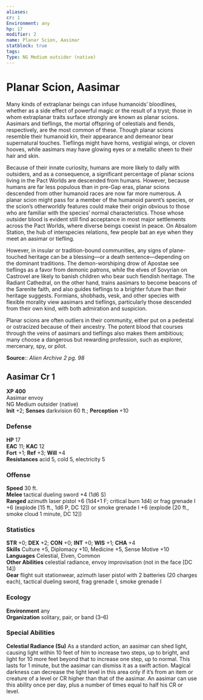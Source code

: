 ```yaml
---
aliases: 
cr: 1
Environment: any
hp: 17
modifier: 2
name: Planar Scion, Aasimar
statblock: true
tags: 
Type: NG Medium outsider (native)  
---
```


# Planar Scion, Aasimar

Many kinds of extraplanar beings can infuse humanoids’ bloodlines, whether as a side effect of powerful magic or the result of a tryst; those in whom extraplanar traits surface strongly are known as planar scions. Aasimars and tieflings, the mortal offspring of celestials and fiends, respectively, are the most common of these. Though planar scions resemble their humanoid kin, their appearance and demeanor bear supernatural touches. Tieflings might have horns, vestigial wings, or cloven hooves, while aasimars may have glowing eyes or a metallic sheen to their hair and skin.

Because of their innate curiosity, humans are more likely to dally with outsiders, and as a consequence, a significant percentage of planar scions living in the Pact Worlds are descended from humans. However, because humans are far less populous than in pre-Gap eras, planar scions descended from other humanoid races are now far more numerous. A planar scion might pass for a member of the humanoid parent’s species, or the scion’s otherworldly features could make their origin obvious to those who are familiar with the species’ normal characteristics. Those whose outsider blood is evident still find acceptance in most major settlements across the Pact Worlds, where diverse beings coexist in peace. On Absalom Station, the hub of interspecies relations, few people bat an eye when they meet an aasimar or tiefling.

However, in insular or tradition-bound communities, any signs of plane-touched heritage can be a blessing—or a death sentence—depending on the dominant traditions. The demon-worshiping drow of Apostae see tieflings as a favor from demonic patrons, while the elves of Sovyrian on Castrovel are likely to banish children who bear such fiendish heritage. The Radiant Cathedral, on the other hand, trains aasimars to become beacons of the Sarenite faith, and also guides tieflings to a brighter future than their heritage suggests. Formians, shobhads, vesk, and other species with flexible morality view aasimars and tieflings, particularly those descended from their own kind, with both admiration and suspicion.

Planar scions are often outliers in their community, either put on a pedestal or ostracized because of their ancestry. The potent blood that courses through the veins of aasimars and tieflings also makes them ambitious; many choose a dangerous but rewarding profession, such as explorer, mercenary, spy, or pilot.

**Source**:: _Alien Archive 2 pg. 98_

## Aasimar Cr 1

**XP 400**  
Aasimar envoy  
NG Medium outsider (native)  
**Init** +2; **Senses** darkvision 60 ft.; **Perception** +10  

### Defense

**HP** 17  
**EAC** 11; **KAC** 12  
**Fort** +1; **Ref** +3; **Will** +4  
**Resistances** acid 5, cold 5, electricity 5  

### Offense

**Speed** 30 ft.  
**Melee** tactical dueling sword +4 (1d6 S)  
**Ranged** azimuth laser pistol +6 (1d4+1 F; critical burn 1d4) or frag grenade I +6 (explode \[15 ft., 1d6 P, DC 12\]) or smoke grenade I +6 (explode \[20 ft., smoke cloud 1 minute, DC 12\])

### Statistics

**STR** +0; **DEX** +2; **CON** +0; **INT** +0; **WIS** +1; **CHA** +4  
**Skills** Culture +5, Diplomacy +10, Medicine +5, Sense Motive +10  
**Languages** Celestial, Elven, Common  
**Other Abilities** celestial radiance, envoy improvisation (not in the face \[DC 14\])  
**Gear** flight suit stationwear, azimuth laser pistol with 2 batteries (20 charges each), tactical dueling sword, frag grenade I, smoke grenade I

### Ecology

**Environment** any  
**Organization** solitary, pair, or band (3–6)

### Special Abilities

**Celestial Radiance (Su)** As a standard action, an aasimar can shed light, causing light within 10 feet of him to increase two steps, up to bright, and light for 10 more feet beyond that to increase one step, up to normal. This lasts for 1 minute, but the aasimar can dismiss it as a swift action. Magical darkness can decrease the light level in this area only if it’s from an item or creature of a level or CR higher than that of the aasimar. An aasimar can use this ability once per day, plus a number of times equal to half his CR or level.
